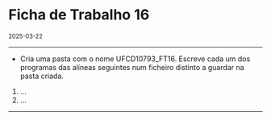 <h1>Ficha de Trabalho 16</h1>
<small>2025-03-22</small>
<br>

<hr>
<ul>
<li> Cria uma pasta com o nome UFCD10793_FT16. Escreve cada um dos programas das alíneas seguintes num ficheiro distinto a guardar na pasta criada.
</li>

</ul>

<ol>
<li> 
    ...
</li>

<li> 
    ...
</li>

</ol>

<hr>